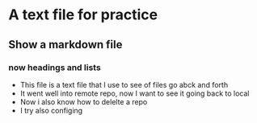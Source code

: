 # A text file for practice
## Show a markdown file
### now headings and lists

* This file is a text file that I use to see of files go abck and forth
* It went well into remote repo, now I want to see it going back to local
* Now i also know how to delelte a repo
* I try also configing
